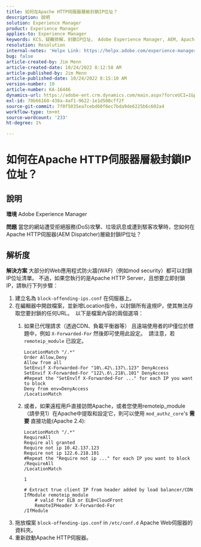 ```yaml
---
title: 如何在Apache HTTP伺服器層級封鎖IP位址？
description: 說明
solution: Experience Manager
product: Experience Manager
applies-to: Experience Manager
keywords: KCS，疑難排解，封鎖IP位址， Adobe Experience Manager, AEM, Apache HTTP伺服器層級
resolution: Resolution
internal-notes: 'Helpx Link: https://helpx.adobe.com/experience-manager/kb/block-ips-apache-http-server.html#remoteip_module'
bug: false
article-created-by: Jim Menn
article-created-date: 10/24/2022 8:12:58 AM
article-published-by: Jim Menn
article-published-date: 10/24/2022 8:15:10 AM
version-number: 10
article-number: KA-16446
dynamics-url: https://adobe-ent.crm.dynamics.com/main.aspx?forceUCI=1&pagetype=entityrecord&etn=knowledgearticle&id=3e9f6ba7-7353-ed11-bba2-6045bd0065f9
exl-id: 70b66160-438a-4af1-9622-1e1d508cff2f
source-git-commit: 7f0f5035ea7cebd60f6ec7bda9de6225b6c602a4
workflow-type: tm+mt
source-wordcount: '233'
ht-degree: 1%

---
```


# 如何在Apache HTTP伺服器層級封鎖IP位址？

## 說明


<b>環境</b>
Adobe Experience Manager

<b>問題</b>
當您的網站遭受拒絕服務(DoS)攻擊、垃圾訊息或遭到駭客攻擊時，您如何在Apache HTTP伺服器(AEM Dispatcher)層級封鎖IP位址？


## 解析度


<b>解決方案</b>
大部分的Web應用程式防火牆(WAF)（例如mod security）都可以封鎖IP位址清單。
不過，如果您執行的是Apache HTTP Server，且想要立即封鎖IP，請執行下列步驟：

1. 建立名為 `block-offending-ips.conf` 在伺服器上。
2. 在編輯器中開啟檔案，並新增Location指令，以封鎖所有違規IP，使其無法存取您要封鎖的任何URL。  以下是檔案內容的兩個選項：
   1. 如果已代理請求（透過CDN、負載平衡器等） 且遠端使用者的IP僅位於標題中，例如 `X-Forwarded-For` 然後即可使用此設定。  請注意，若 `remoteip_module` 已設定。  <br>

      ```
      LocationMatch "/.*"
      Order Allow,Deny
      Allow from all
      SetEnvif X-Forwarded-For "10\.42\.137\.123" DenyAccess
      SetEnvif X-Forwarded-For "122\.6\.218\.101" DenyAccess
      #Repeat the "SetEnvlf X-Forwarded-For ..." for each IP you want to block
      Deny from env=DenyAccess
      /LocationMatch
      ```
   2. 或者，如果遠程用戶直接訪問Apache，或者您使用remoteip_module（請參見1）在Apache中提取和設定它，則可以使用 `mod_authz_core`&#39;s <b>需要</b> 直接功能(Apache 2.4):

      ```
      LocationMatch "/.*"
      RequireAll
      Require all granted
      Require not ip 10.42.137.123
      Require not ip 122.6.218.101
      #Repeat the "Require not ip ..." for each IP you want to block
      /RequireAll
      /LocationMatch
      ```

      `1`


      ```
      # Extract true client IP from header added by load balancer/CDN
      IfModule remoteip_module
          # valid for ELB or ELB+CloudFront
          RemoteIPHeader X-Forwarded-For
      /IfModule
      ```
3. 拖放檔案 `block-offending-ips.conf` in `/etc/conf.d` Apache Web伺服器的資料夾。
4. 重新啟動Apache HTTP伺服器。
